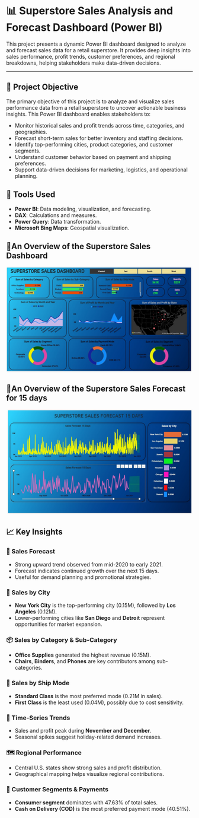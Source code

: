 # 📊 Superstore Sales Analysis and Forecast Dashboard (Power BI)

This project presents a dynamic Power BI dashboard designed to analyze and forecast sales data for a retail superstore. It provides deep insights into sales performance, profit trends, customer preferences, and regional breakdowns, helping stakeholders make data-driven decisions.

---

## 🎯 Project Objective

The primary objective of this project is to analyze and visualize sales performance data from a retail superstore to uncover actionable business insights. This Power BI dashboard enables stakeholders to:

- Monitor historical sales and profit trends across time, categories, and geographies.
- Forecast short-term sales for better inventory and staffing decisions.
- Identify top-performing cities, product categories, and customer segments.
- Understand customer behavior based on payment and shipping preferences.
- Support data-driven decisions for marketing, logistics, and operational planning.

## 🧰 Tools Used

- **Power BI**: Data modeling, visualization, and forecasting.
- **DAX**: Calculations and measures.
- **Power Query**: Data transformation.
- **Microsoft Bing Maps**: Geospatial visualization.

## 📸An Overview of the Superstore Sales Dashboard

![Image Alt](https://github.com/HostileSoldier321/Superstore-Sales-Dashboard/blob/67bc4662db420b2e77575b33069b811171dbdd7d/Screenshot%20(76).jpg)

## 📸An Overview of the Superstore Sales Forecast for 15 days

![Image Alt](https://github.com/HostileSoldier321/Superstore-Sales-Dashboard/blob/67bc4662db420b2e77575b33069b811171dbdd7d/Screenshot%20(77).jpg)


## 📈 Key Insights

### 🔮 Sales Forecast
- Strong upward trend observed from mid-2020 to early 2021.
- Forecast indicates continued growth over the next 15 days.
- Useful for demand planning and promotional strategies.

### 🌆 Sales by City
- **New York City** is the top-performing city (0.15M), followed by **Los Angeles** (0.12M).
- Lower-performing cities like **San Diego** and **Detroit** represent opportunities for market expansion.

### 📦 Sales by Category & Sub-Category
- **Office Supplies** generated the highest revenue (0.15M).
- **Chairs**, **Binders**, and **Phones** are key contributors among sub-categories.
  
### 🚚 Sales by Ship Mode
- **Standard Class** is the most preferred mode (0.21M in sales).
- **First Class** is the least used (0.04M), possibly due to cost sensitivity.

### 📅 Time-Series Trends
- Sales and profit peak during **November and December**.
- Seasonal spikes suggest holiday-related demand increases.

### 🗺️ Regional Performance
- Central U.S. states show strong sales and profit distribution.
- Geographical mapping helps visualize regional contributions.

### 🧾 Customer Segments & Payments
- **Consumer segment** dominates with 47.63% of total sales.
- **Cash on Delivery (COD)** is the most preferred payment mode (40.51%).


